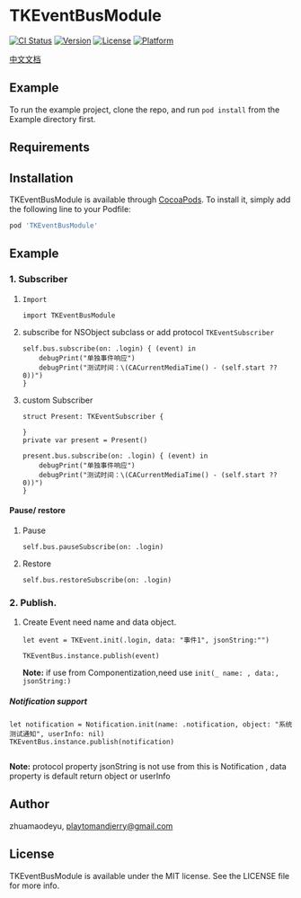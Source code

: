 # TKEventBusModule

[![CI Status](https://img.shields.io/travis/zhuamaodeyu/TKEventBusModule.svg?style=flat)](https://travis-ci.org/zhuamaodeyu/TKEventBusModule)
[![Version](https://img.shields.io/cocoapods/v/TKEventBusModule.svg?style=flat)](https://cocoapods.org/pods/TKEventBusModule)
[![License](https://img.shields.io/cocoapods/l/TKEventBusModule.svg?style=flat)](https://cocoapods.org/pods/TKEventBusModule)
[![Platform](https://img.shields.io/cocoapods/p/TKEventBusModule.svg?style=flat)](https://cocoapods.org/pods/TKEventBusModule)

[中文文档](./README-ZH.md)
## Example

To run the example project, clone the repo, and run `pod install` from the Example directory first.

## Requirements

## Installation

TKEventBusModule is available through [CocoaPods](https://cocoapods.org). To install
it, simply add the following line to your Podfile:

```ruby
pod 'TKEventBusModule'
```

## Example 
### 1. Subscriber

1. `Import`
	```
	import TKEventBusModule
	```   

2. subscribe for NSObject subclass or add protocol `TKEventSubscriber` 

	```
	self.bus.subscribe(on: .login) { (event) in
	    debugPrint("单独事件响应")
	    debugPrint("测试时间：\(CACurrentMediaTime() - (self.start ?? 0))")
	}
	
	```
3. custom Subscriber   

	```
	struct Present: TKEventSubscriber {

	}
	private var present = Present() 

	present.bus.subscribe(on: .login) { (event) in
	    debugPrint("单独事件响应")
	    debugPrint("测试时间：\(CACurrentMediaTime() - (self.start ?? 0))")
	}
	```
#### Pause/ restore

1. Pause 
	
	```
	self.bus.pauseSubscribe(on: .login)
	
	```
2. Restore 
	
	```
	self.bus.restoreSubscribe(on: .login)
	
	```


### 2. Publish. 
1. Create Event need name and data object.     

	```
	let event = TKEvent.init(.login, data: "事件1", jsonString:"")
	
	TKEventBus.instance.publish(event) 
	
	```
	__Note:__ if use from Componentization,need use `init(_ name: , data:, jsonString:)`


##### Notification support 
```
let notification = Notification.init(name: .notification, object: "系统测试通知", userInfo: nil)
TKEventBus.instance.publish(notification)
	
```
__Note:__ protocol property jsonString is not use from this is Notification ,  data property is default return object or userInfo




## Author

zhuamaodeyu, playtomandjerry@gmail.com

## License

TKEventBusModule is available under the MIT license. See the LICENSE file for more info.
